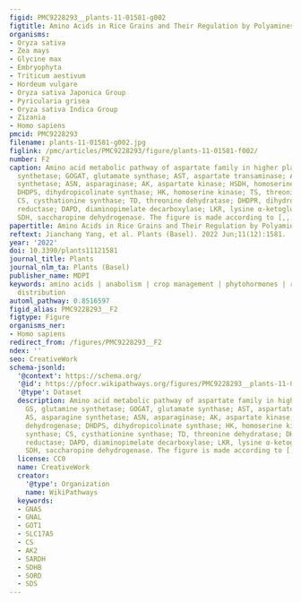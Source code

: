 ```yaml
---
figid: PMC9228293__plants-11-01581-g002
figtitle: Amino Acids in Rice Grains and Their Regulation by Polyamines and Phytohormones
organisms:
- Oryza sativa
- Zea mays
- Glycine max
- Embryophyta
- Triticum aestivum
- Hordeum vulgare
- Oryza sativa Japonica Group
- Pyricularia grisea
- Oryza sativa Indica Group
- Zizania
- Homo sapiens
pmcid: PMC9228293
filename: plants-11-01581-g002.jpg
figlink: /pmc/articles/PMC9228293/figure/plants-11-01581-f002/
number: F2
caption: Amino acid metabolic pathway of aspartate family in higher plants. GS, glutamine
  synthetase; GOGAT, glutamate synthase; AST, aspartate transaminase; AS, asparagine
  synthetase; ASN, asparaginase; AK, aspartate kinase; HSDH, homoserine dehydrogenase;
  DHDPS, dihydropicolinate synthase; HK, homoserine kinase; TS, threonine synthase;
  CS, cysthationine synthase; TD, threonine dehydratase; DHDPR, dihydropicolinate
  reductase; DAPD, diaminopimelate decarboxylase; LKR, lysine α-ketoglutarate reductase;
  SDH, saccharopine dehydrogenase. The figure is made according to [,,,].
papertitle: Amino Acids in Rice Grains and Their Regulation by Polyamines and Phytohormones.
reftext: Jianchang Yang, et al. Plants (Basel). 2022 Jun;11(12):1581.
year: '2022'
doi: 10.3390/plants11121581
journal_title: Plants
journal_nlm_ta: Plants (Basel)
publisher_name: MDPI
keywords: amino acids | anabolism | crop management | phytohormones | rice | spatiotemporal
  distribution
automl_pathway: 0.8516597
figid_alias: PMC9228293__F2
figtype: Figure
organisms_ner:
- Homo sapiens
redirect_from: /figures/PMC9228293__F2
ndex: ''
seo: CreativeWork
schema-jsonld:
  '@context': https://schema.org/
  '@id': https://pfocr.wikipathways.org/figures/PMC9228293__plants-11-01581-g002.html
  '@type': Dataset
  description: Amino acid metabolic pathway of aspartate family in higher plants.
    GS, glutamine synthetase; GOGAT, glutamate synthase; AST, aspartate transaminase;
    AS, asparagine synthetase; ASN, asparaginase; AK, aspartate kinase; HSDH, homoserine
    dehydrogenase; DHDPS, dihydropicolinate synthase; HK, homoserine kinase; TS, threonine
    synthase; CS, cysthationine synthase; TD, threonine dehydratase; DHDPR, dihydropicolinate
    reductase; DAPD, diaminopimelate decarboxylase; LKR, lysine α-ketoglutarate reductase;
    SDH, saccharopine dehydrogenase. The figure is made according to [,,,].
  license: CC0
  name: CreativeWork
  creator:
    '@type': Organization
    name: WikiPathways
  keywords:
  - GNAS
  - GNAL
  - GOT1
  - SLC17A5
  - CS
  - AK2
  - SARDH
  - SDHB
  - SORD
  - SDS
---
```

